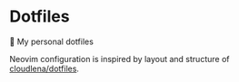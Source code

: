 # Dotfiles

🧗 My personal dotfiles

Neovim configuration is inspired by layout and structure of [cloudlena/dotfiles](https://github.com/cloudlena/dotfiles/tree/main/nvim/.config/nvim).
